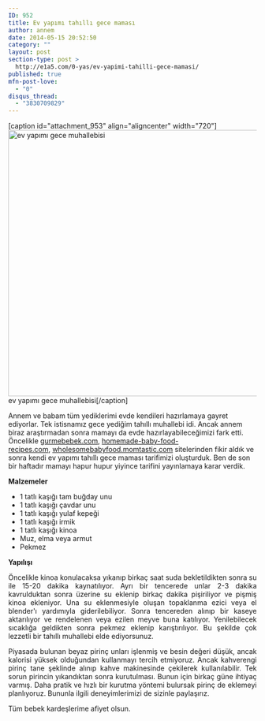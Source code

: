 ```yaml
---
ID: 952
title: Ev yapımı tahıllı gece maması
author: annem
date: 2014-05-15 20:52:50
category: ""
layout: post
section-type: post >
  http://e1a5.com/0-yas/ev-yapimi-tahilli-gece-mamasi/
published: true
mfn-post-love:
  - "0"
disqus_thread:
  - "3830709829"
---
```

[caption id="attachment_953" align="aligncenter" width="720"]<a href="http://e1a5.com/wp-content/uploads/2014/05/muhallebi.jpg"><img class="wp-image-953 size-large" src="http://e1a5.com/wp-content/uploads/2014/05/muhallebi-1024x768.jpg" alt="ev yapımı gece muhallebisi" width="720" height="540" /></a> ev yapımı gece muhallebisi[/caption]

Annem ve babam tüm yediklerimi evde kendileri hazırlamaya gayret ediyorlar. Tek istisnamız gece yediğim tahıllı muhallebi idi. Ancak annem biraz araştırmadan sonra mamayı da evde hazırlayabileceğimizi fark etti. Öncelikle <a title="gurmebebek.com" href="http://gurmebebek.com" target="_blank">gurmebebek.com</a>, <a title="homemade-baby-food-recipes.com" href="http://homemade-baby-food-recipes.com" target="_blank">homemade-baby-food-recipes.com</a>, <a title="http://wholesomebabyfood.momtastic.com/" href="http://wholesomebabyfood.momtastic.com/" target="_blank">wholesomebabyfood.momtastic.com</a> sitelerinden fikir aldık ve sonra kendi ev yapımı tahıllı gece maması tarifimizi oluşturduk. Ben de son bir haftadır mamayı hapur hupur yiyince tarifini yayınlamaya karar verdik.
<p style="text-align: justify;"><strong>Malzemeler</strong></p>

<ul>
 	<li>1 tatlı kaşığı tam buğday unu</li>
 	<li>1 tatlı kaşığı çavdar unu</li>
 	<li>1 tatlı kaşığı yulaf kepeği</li>
 	<li>1 tatlı kaşığı irmik</li>
 	<li>1 tatlı kaşığı kinoa</li>
 	<li>Muz, elma veya armut</li>
 	<li>Pekmez</li>
</ul>
<p style="text-align: justify;"><strong>Yapılışı</strong></p>
<p style="text-align: justify;">Öncelikle kinoa konulacaksa yıkanıp birkaç saat suda bekletildikten sonra su ile 15-20 dakika kaynatılıyor. Ayrı bir tencerede unlar 2-3 dakika kavrulduktan sonra üzerine su eklenip birkaç dakika pişiriliyor ve pişmiş kinoa ekleniyor. Una su eklenmesiyle oluşan topaklanma ezici veya el blender'ı yardımıyla giderilebiliyor. Sonra tencereden alınıp bir kaseye aktarılıyor ve rendelenen veya ezilen meyve buna katılıyor. Yenilebilecek sıcaklığa geldikten sonra pekmez eklenip karıştırılıyor. Bu şekilde çok lezzetli bir tahıllı muhallebi elde ediyorsunuz.</p>
<p style="text-align: justify;">Piyasada bulunan beyaz pirinç unları işlenmiş ve besin değeri düşük, ancak kalorisi yüksek olduğundan kullanmayı tercih etmiyoruz. Ancak kahverengi pirinç tane şeklinde alınıp kahve makinesinde çekilerek kullanılabilir. Tek sorun pirincin yıkandıktan sonra kurutulması. Bunun için birkaç güne ihtiyaç varmış. Daha pratik ve hızlı bir kurutma yöntemi bulursak pirinç de eklemeyi planlıyoruz. Bununla ilgili deneyimlerimizi de sizinle paylaşırız.</p>
<p style="text-align: justify;">Tüm bebek kardeşlerime afiyet olsun.</p>
